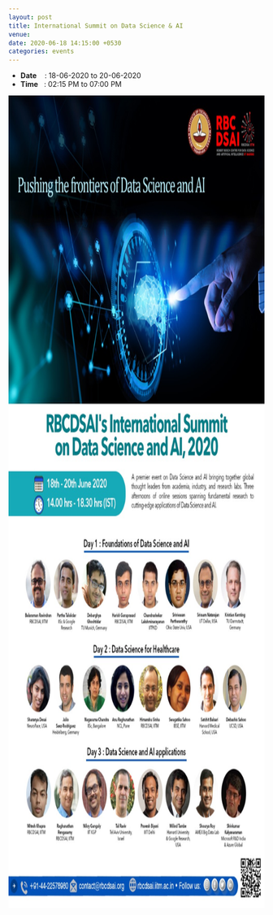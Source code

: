 ```yaml
---
layout: post
title: International Summit on Data Science & AI
venue: 
date: 2020-06-18 14:15:00 +0530
categories: events
---
```


<ul class="mb-5">
        <li><b>Date</b>&nbsp;&nbsp;&nbsp;  : 18-06-2020 to 20-06-2020</li>
        <li><b>Time</b>&nbsp;&nbsp; : 02:15 PM to 07:00 PM </li>
</ul>

<a href="https://sites.google.com/view/rbcdsai-summit/home"><img src="/images/DS_AI_summit.jpeg" style="width:989px;height:1600px;"></a>

   




